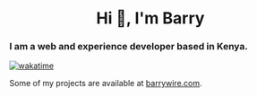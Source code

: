 <h1 align="center">Hi 👋, I'm Barry</h1>
<h3 align="left">I am a web and experience developer based in Kenya.</h3>

[![wakatime](https://wakatime.com/badge/user/805b827c-0644-48ca-81a4-a17031f65cf6.svg)](https://wakatime.com/@805b827c-0644-48ca-81a4-a17031f65cf6)

Some of my projects are available at [barrywire.com](https://www.barrywire.com/).
